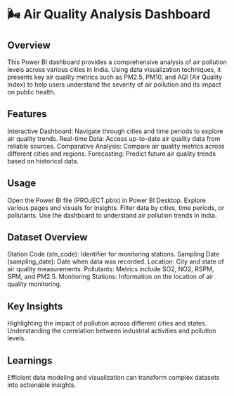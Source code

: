 # 🌬️ Air Quality Analysis Dashboard

## Overview
This Power BI dashboard provides a comprehensive analysis of air pollution levels across various cities in India. Using data visualization techniques, it presents key air quality metrics such as PM2.5, PM10, and AQI (Air Quality Index) to help users understand the severity of air pollution and its impact on public health.

## Features
Interactive Dashboard: Navigate through cities and time periods to explore air quality trends.
Real-time Data: Access up-to-date air quality data from reliable sources.
Comparative Analysis: Compare air quality metrics across different cities and regions.
Forecasting: Predict future air quality trends based on historical data.

## Usage
Open the Power BI file (PROJECT.pbix) in Power BI Desktop.
Explore various pages and visuals for insights.
Filter data by cities, time periods, or pollutants.
Use the dashboard to understand air pollution trends in India.

## Dataset Overview
Station Code (stn_code): Identifier for monitoring stations.
Sampling Date (sampling_date): Date when data was recorded.
Location: City and state of air quality measurements.
Pollutants: Metrics include SO2, NO2, RSPM, SPM, and PM2.5.
Monitoring Stations: Information on the location of air quality monitoring.

## Key Insights
Highlighting the impact of pollution across different cities and states.
Understanding the correlation between industrial activities and pollution levels.

## Learnings
Efficient data modeling and visualization can transform complex datasets into actionable insights.
